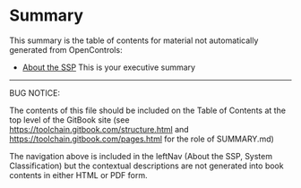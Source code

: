# Summary

This summary is the table of contents for material not automatically generated from OpenControls:

* [About the SSP](docs/about-the-ssp.md) This is your executive summary

----

BUG NOTICE:

The contents of this file should be included on the Table of Contents at the top level of the GitBook site (see https://toolchain.gitbook.com/structure.html and https://toolchain.gitbook.com/pages.html for the role of SUMMARY.md)

The navigation above is included in the leftNav (About the SSP, System Classification) but the contextual descriptions are not generated into book contents in either HTML or PDF form.
